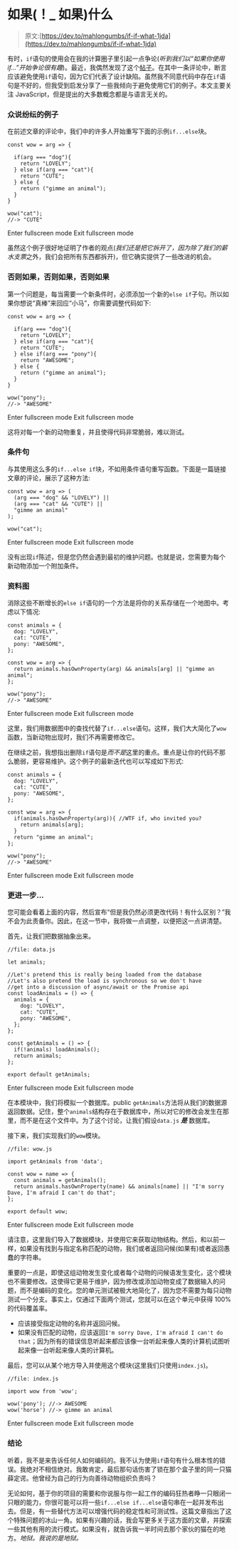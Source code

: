 # 如果(！_ 如果)什么

> 原文:[https://dev.to/mahlongumbs/if-if-what-1jda](https://dev.to/mahlongumbs/if-if-what-1jda)

有时，`if`语句的使用会在我的计算圈子里引起一点争论(*听到我们以“如果你使用 if…”开始争论很有趣*)。最近，我偶然发现了这个[帖子](https://dev.to/genta/theres-no-else-if-in-js--24f9)。在其中一条评论中，断言应该避免使用`if`语句，因为它们代表了设计缺陷。虽然我不同意代码中存在`if`语句是不好的，但我受到启发分享了一些我倾向于避免使用它们的例子。本文主要关注 JavaScript，但是提出的大多数概念都是与语言无关的。

### 众说纷纭的例子

在前述文章的评论中，我们中的许多人开始重写下面的示例`if...else`块。

```
const wow = arg => {

  if(arg === "dog"){
    return "LOVELY";
  } else if(arg === "cat"){
    return "CUTE";
  } else {
    return ("gimme an animal");
  }
}

wow("cat");
//-> "CUTE" 
```

Enter fullscreen mode Exit fullscreen mode

虽然这个例子很好地证明了作者的观点(*我们还是把它拆开了，因为除了我们的薪水支票*之外，我们会把所有东西都拆开)，但它确实提供了一些改进的机会。

### 否则如果，否则如果，否则如果

第一个问题是，每当需要一个新条件时，必须添加一个新的`else if`子句。所以如果你想说“真棒”来回应“小马”，你需要调整代码如下:

```
const wow = arg => {

  if(arg === "dog"){
    return "LOVELY";
  } else if(arg === "cat"){
    return "CUTE";
  } else if(arg === "pony"){
    return "AWESOME";
  } else {
    return ("gimme an animal");
  }
}

wow("pony");
//-> "AWESOME" 
```

Enter fullscreen mode Exit fullscreen mode

这将对每一个新的动物重复，并且使得代码非常脆弱，难以测试。

### 条件句

与其使用这么多的`if...else if`块，不如用条件语句重写函数。下面是一篇链接文章的评论，展示了这种方法:

```
const wow = arg => (
  (arg === "dog" && "LOVELY") ||
  (arg === "cat" && "CUTE") ||
  "gimme an animal"
);

wow("cat"); 
```

Enter fullscreen mode Exit fullscreen mode

没有出现`if`陈述，但是您仍然会遇到最初的维护问题。也就是说，您需要为每个新动物添加一个附加条件。

### 资料图

消除这些不断增长的`else if`语句的一个方法是将你的关系存储在一个地图中。考虑以下情况:

```
const animals = {
  dog: "LOVELY",
  cat: "CUTE",
  pony: "AWESOME",
};

const wow = arg => {
  return animals.hasOwnProperty(arg) && animals[arg] || "gimme an animal";
};

wow("pony");
//-> "AWESOME" 
```

Enter fullscreen mode Exit fullscreen mode

这里，我们用数据图中的查找代替了`if...else`语句。这样，我们大大简化了`wow`函数，当新动物出现时，我们不再需要修改它。

在继续之前，我想指出删除`if`语句是*而不是*这里的重点。重点是让你的代码不那么脆弱，更容易维护。这个例子的最新迭代也可以写成如下形式:

```
const animals = {
  dog: "LOVELY",
  cat: "CUTE",
  pony: "AWESOME",
};

const wow = arg => {
  if(animals.hasOwnProperty(arg)){ //WTF if, who invited you?
    return animals[arg];
  }
  return "gimme an animal";
};

wow("pony");
//-> "AWESOME" 
```

Enter fullscreen mode Exit fullscreen mode

### 更进一步...

您可能会看着上面的内容，然后宣布“但是我仍然必须更改代码！有什么区别？”我不会为此责备你。因此，在这一节中，我将做一点调整，以便把这一点讲清楚。

首先，让我们把数据抽象出来。

```
//file: data.js

let animals;

//Let's pretend this is really being loaded from the database
//Let's also pretend the load is synchronous so we don't have
//get into a discussion of async/await or the Promise api
const loadAnimals = () => {  
  animals = {
    dog: "LOVELY",
    cat: "CUTE",
    pony: "AWESOME",
  };
};

const getAnimals = () => {
  if(!animals) loadAnimals();
  return animals;
};

export default getAnimals; 
```

Enter fullscreen mode Exit fullscreen mode

在本模块中，我们将模拟一个数据库。public `getAnimals`方法将从我们的数据源返回数据。记住，整个`animals`结构存在于数据库中，所以对它的修改会发生在那里，而不是在这个文件中。为了这个讨论，让我们假设`data.js` ***是*** 数据库。

接下来，我们实现我们的`wow`模块。

```
//file: wow.js

import getAnimals from 'data';

const wow = name => {
  const animals = getAnimals();
  return animals.hasOwnProperty(name) && animals[name] || "I'm sorry Dave, I'm afraid I can't do that";
};

export default wow; 
```

Enter fullscreen mode Exit fullscreen mode

请注意，这里我们导入了数据模块，并使用它来获取动物结构。然后，和以前一样，如果没有找到与指定名称匹配的动物，我们或者返回问候(如果有)或者返回愚蠢的字符串。

重要的一点是，即使这组动物发生变化或者每个动物的问候语发生变化，这个模块也不需要修改。这使得它更易于维护，因为修改或添加动物变成了数据输入的问题，而不是编码的变化。您的单元测试被极大地简化了，因为您不需要为每只动物测试一个分支。事实上，仅通过下面两个测试，您就可以在这个单元中获得 100%的代码覆盖率。

*   应该接受指定动物的名称并返回问候。
*   如果没有匹配的动物，应该返回`I'm sorry Dave, I'm afraid I can't do that`；因为所有的错误信息听起来都应该像一台听起来像人类的计算机试图听起来像一台听起来像人类的计算机。

最后，您可以从某个地方导入并使用这个模块(这里我们只使用`index.js`)。

```
//file: index.js

import wow from 'wow';

wow('pony'); //-> AWESOME
wow('horse') //-> gimme an animal 
```

Enter fullscreen mode Exit fullscreen mode

### 结论

听着，我不是来告诉任何人如何编码的。我不认为使用`if`语句有什么根本性的错误。我绝对不相信绝对。我敢肯定，最后那句话伤害了锁在那个盒子里的同一只猫薛定谔。他曾经为自己的行为向善待动物组织负责吗？

无论如何，基于你的项目的需要和你说服与你一起工作的编码狂热者睁一只眼闭一只眼的能力，你很可能可以将一些`if...else if...else`语句串在一起并发布出去。但是，有一些替代方法可以增强代码的稳定性和可测试性。这篇文章指出了这个特殊问题的冰山一角。如果有兴趣的话，我会写更多关于这方面的文章，并探索一些其他有用的流行模式。如果没有，就告诉我一半时间去那个家伙的猫在的地方。*地狱。我说的是地狱。*